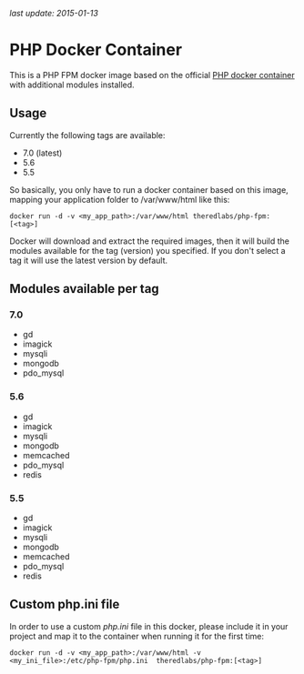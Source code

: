 *last update: 2015-01-13*

# PHP Docker Container

This is a PHP FPM docker image based on the official [PHP docker container](https://hub.docker.com/_/php/) with additional modules installed.

## Usage

Currently the following tags are available:

* 7.0 (latest)
* 5.6
* 5.5

So basically, you only have to run a docker container based on this image, mapping your application folder to /var/www/html like this:

	docker run -d -v <my_app_path>:/var/www/html theredlabs/php-fpm:[<tag>]

Docker will download and extract the required images, then it will build the modules available for the tag (version) you specified.  If you don't select a tag it will use the latest version by default.

## Modules available per tag

### 7.0

* gd
* imagick
* mysqli
* mongodb
* pdo_mysql

### 5.6

* gd
* imagick
* mysqli
* mongodb
* memcached
* pdo_mysql
* redis

### 5.5

* gd
* imagick
* mysqli
* mongodb
* memcached
* pdo_mysql
* redis

## Custom php.ini file

In order to use a custom *php.ini* file in this docker, please include it in your project and map it to the container when running it for the first time:

	docker run -d -v <my_app_path>:/var/www/html -v <my_ini_file>:/etc/php-fpm/php.ini  theredlabs/php-fpm:[<tag>]


